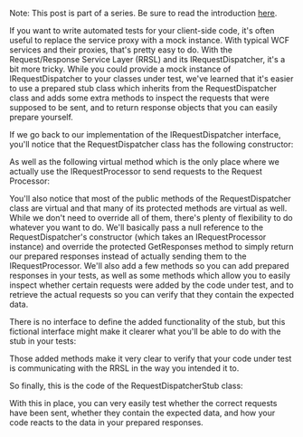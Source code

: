 Note: This post is part of a series. Be sure to read the introduction <a href="http://davybrion.com/blog/2009/11/requestresponse-service-layer-series/">here</a>.

If you want to write automated tests for your client-side code, it's often useful to replace the service proxy with a mock instance.  With typical WCF services and their proxies, that's pretty easy to do.  With the Request/Response Service Layer (RRSL) and its IRequestDispatcher, it's a bit more tricky.  While you could provide a mock instance of IRequestDispatcher to your classes under test, we've learned that it's easier to use a prepared stub class which inherits from the RequestDispatcher class and adds some extra methods to inspect the requests that were supposed to be sent, and to return response objects that you can easily prepare yourself.

If we go back to our implementation of the IRequestDispatcher interface, you'll notice that the RequestDispatcher class has the following constructor:

<script src="https://gist.github.com/3685540.js?file=s1.cs"></script>

As well as the following virtual method which is the only place where we actually use the IRequestProcessor to send requests to the Request Processor:

<script src="https://gist.github.com/3685540.js?file=s2.cs"></script>

You'll also notice that most of the public methods of the RequestDispatcher class are virtual and that many of its protected methods are virtual as well.  While we don't need to override all of them, there's plenty of flexibility to do whatever you want to do. We'll basically pass a null reference to the RequestDispatcher's constructor (which takes an IRequestProcessor instance) and override the protected GetResponses method to simply return our prepared responses instead of actually sending them to the IRequestProcessor.  We'll also add a few methods so you can add prepared responses in your tests, as well as some methods which allow you to easily inspect whether certain requests were added by the code under test, and to retrieve the actual requests so you can verify that they contain the expected data.

There is no interface to define the added functionality of the stub, but this fictional interface might make it clearer what you'll be able to do with the stub in your tests:

<script src="https://gist.github.com/3685540.js?file=s3.cs"></script>

Those added methods make it very clear to verify that your code under test is communicating with the RRSL in the way you intended it to.

So finally, this is the code of the RequestDispatcherStub class:

<script src="https://gist.github.com/3685540.js?file=s4.cs"></script>

With this in place, you can very easily test whether the correct requests have been sent, whether they contain the expected data, and how your code reacts to the data in your prepared responses.
